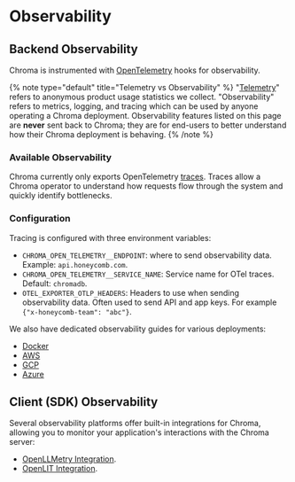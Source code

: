 # Observability


## Backend Observability

Chroma is instrumented with [OpenTelemetry](https://opentelemetry.io/) hooks for observability.

{% note type="default" title="Telemetry vs Observability" %}
"[Telemetry](../../docs/overview/telemetry)" refers to anonymous product usage statistics we collect. "Observability" refers to metrics, logging, and tracing which can be used by anyone operating a Chroma deployment. Observability features listed on this page are **never** sent back to Chroma; they are for end-users to better understand how their Chroma deployment is behaving.
{% /note %}

### Available Observability

Chroma currently only exports OpenTelemetry [traces](https://opentelemetry.io/docs/concepts/signals/traces/). Traces allow a Chroma operator to understand how requests flow through the system and quickly identify bottlenecks.

### Configuration

Tracing is configured with three environment variables:

- `CHROMA_OPEN_TELEMETRY__ENDPOINT`: where to send observability data. Example: `api.honeycomb.com`.
- `CHROMA_OPEN_TELEMETRY__SERVICE_NAME`: Service name for OTel traces. Default: `chromadb`.
- `OTEL_EXPORTER_OTLP_HEADERS`: Headers to use when sending observability data. Often used to send API and app keys. For example `{"x-honeycomb-team": "abc"}`.

We also have dedicated observability guides for various deployments:
* [Docker](./docker#observability-with-docker)
* [AWS](./aws#observability-with-AWS)
* [GCP](./gcp#observability-with-GCP)
* [Azure](./azure#observability-with-Azure)

## Client (SDK) Observability

Several observability platforms offer built-in integrations for Chroma, allowing you to monitor your application's interactions with the Chroma server:
- [OpenLLMetry Integration](../../integrations/frameworks/openllmetry).
- [OpenLIT Integration](../../integrations/frameworks/openlit).
